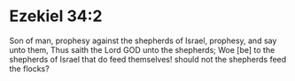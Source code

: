 # Ezekiel 34:2

Son of man, prophesy against the shepherds of Israel, prophesy, and say unto them, Thus saith the Lord GOD unto the shepherds; Woe [be] to the shepherds of Israel that do feed themselves! should not the shepherds feed the flocks?